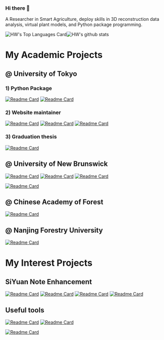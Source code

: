 ### Hi there 👋

A Researcher in Smart Agriculture, deploy skills in 3D reconstruction data analysis, virtual plant models, and Python package programming.

<!--
**HowcanoeWang/HowcanoeWang** is a ✨ _special_ ✨ repository because its `README.md` (this file) appears on your GitHub profile.

Here are some ideas to get you started:

- 🔭 I’m currently working on ...
- 🌱 I’m currently learning ...
- 👯 I’m looking to collaborate on ...
- 🤔 I’m looking for help with ...
- 💬 Ask me about ...
- 📫 How to reach me: ...
- 😄 Pronouns: ...
- ⚡ Fun fact: ...
-->


![HW's Top Languages Card](https://github-readme-stats.vercel.app/api/top-langs/?username=HowcanoeWang&langs_count=10&hide=M,AGS%20Script,Objective%2DC&hide_border=true&exclude_repo&layout=compact&custom_title=Most%20Used%20Languages%20(Top%2010))![HW's github stats](https://github-readme-stats.vercel.app/api?username=HowcanoeWang&show_icons=true&hide_border=true&include_all_commits=true)

# My Academic Projects

## @ University of Tokyo

### 1) Python Package

[![Readme Card](https://github-readme-stats.vercel.app/api/pin/?username=UTokyo-FieldPhenomics-Lab&repo=EasyIDP)](https://github.com/UTokyo-FieldPhenomics-Lab/EasyIDP)
[![Readme Card](https://github-readme-stats.vercel.app/api/pin/?username=UTokyo-FieldPhenomics-Lab&repo=EasyDCP)](https://github.com/UTokyo-FieldPhenomics-Lab/EasyDCP)

### 2) Website maintainer

[![Readme Card](https://github-readme-stats.vercel.app/api/pin/?username=UTokyo-FieldPhenomics-Lab&repo=mlcas2023.github.io)](https://github.com/UTokyo-FieldPhenomics-Lab/mlcas2023.github.io)
[![Readme Card](https://github-readme-stats.vercel.app/api/pin/?username=UTokyo-FieldPhenomics-Lab&repo=global-wheat.github.io)](https://github.com/UTokyo-FieldPhenomics-Lab/global-wheat.github.io)
[![Readme Card](https://github-readme-stats.vercel.app/api/pin/?username=UTokyo-FieldPhenomics-Lab&repo=global-rice.github.io)](https://github.com/UTokyo-FieldPhenomics-Lab/global-rice.github.io)

### 3) Graduation thesis

[![Readme Card](https://github-readme-stats.vercel.app/api/pin/?username=HowcanoeWang&repo=DoctorThesis)](https://github.com/HowcanoeWang/DoctorThesis)

## @ University of New Brunswick

[![Readme Card](https://github-readme-stats.vercel.app/api/pin/?username=HowcanoeWang&repo=Spherical2TreeAttributes)](https://github.com/HowcanoeWang/Spherical2TreeAttributes)
[![Readme Card](https://github-readme-stats.vercel.app/api/pin/?username=HowcanoeWang&repo=Floraecite)](https://github.com/HowcanoeWang/Floraecite)
[![Readme Card](https://github-readme-stats.vercel.app/api/pin/?username=HowcanoeWang&repo=Panorama2BasalArea)](https://github.com/HowcanoeWang/Panorama2BasalArea)

[![Readme Card](https://github-readme-stats.vercel.app/api/pin/?username=HowcanoeWang&repo=ImageDBH)](https://github.com/HowcanoeWang/ImageDBH)

## @ Chinese Academy of Forest

[![Readme Card](https://github-readme-stats.vercel.app/api/pin/?username=UAV-HiRAP&repo=UAV-HiRAP)](https://github.com/UAV-HiRAP/UAV-HiRAP)

## @ Nanjing Forestry University

[![Readme Card](https://github-readme-stats.vercel.app/api/pin/?username=HowcanoeWang&repo=Yaira)](https://github.com/HowcanoeWang/Yaira)

# My Interest Projects

## SiYuan Note Enhancement

[![Readme Card](https://github-readme-stats.vercel.app/api/pin/?username=HowcanoeWang&repo=siyuan-genshin-launcher)](https://github.com/HowcanoeWang/siyuan-genshin-launcher)
[![Readme Card](https://github-readme-stats.vercel.app/api/pin/?username=HowcanoeWang&repo=siyuan-plugin-background-cover)](https://github.com/HowcanoeWang/siyuan-plugin-background-cover)
[![Readme Card](https://github-readme-stats.vercel.app/api/pin/?username=HowcanoeWang&repo=siyuan-calendar-panel)](https://github.com/HowcanoeWang/siyuan-calendar-panel)
[![Readme Card](https://github-readme-stats.vercel.app/api/pin/?username=HowcanoeWang&repo=sython)](https://github.com/HowcanoeWang/sython)

## Useful tools

[![Readme Card](https://github-readme-stats.vercel.app/api/pin/?username=HowcanoeWang&repo=rime-lua-aux-code)](https://github.com/HowcanoeWang/rime-lua-aux-code)
[![Readme Card](https://github-readme-stats.vercel.app/api/pin/?username=HowcanoeWang&repo=CoinTomado)](https://github.com/HowcanoeWang/CoinTomado)

[![Readme Card](https://github-readme-stats.vercel.app/api/pin/?username=HowcanoeWang&repo=ArknightsLiverHelper.exe)](https://github.com/HowcanoeWang/ArknightsLiverHelper.exe)
